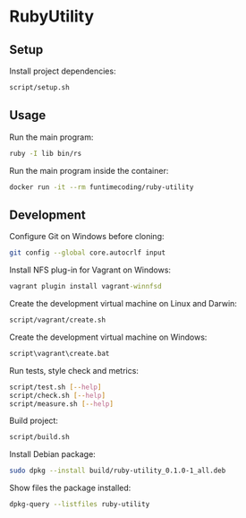 # RubyUtility

## Setup

Install project dependencies:

```sh
script/setup.sh
```


## Usage

Run the main program:

```sh
ruby -I lib bin/rs
```

Run the main program inside the container:

```sh
docker run -it --rm funtimecoding/ruby-utility
```


## Development

Configure Git on Windows before cloning:

```sh
git config --global core.autocrlf input
```

Install NFS plug-in for Vagrant on Windows:

```bat
vagrant plugin install vagrant-winnfsd
```

Create the development virtual machine on Linux and Darwin:

```sh
script/vagrant/create.sh
```

Create the development virtual machine on Windows:

```bat
script\vagrant\create.bat
```

Run tests, style check and metrics:

```sh
script/test.sh [--help]
script/check.sh [--help]
script/measure.sh [--help]
```

Build project:

```sh
script/build.sh
```

Install Debian package:

```sh
sudo dpkg --install build/ruby-utility_0.1.0-1_all.deb
```

Show files the package installed:

```sh
dpkg-query --listfiles ruby-utility
```

